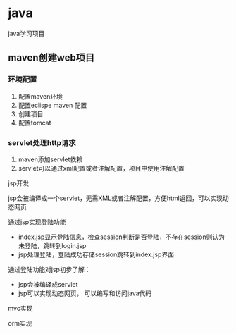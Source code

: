 # java

java学习项目

## maven创建web项目

### 环境配置

1. 配置maven环境
2. 配置eclispe maven 配置
3. 创建项目
4. 配置tomcat

### servlet处理http请求

1. maven添加servlet依赖
2. servlet可以通过xml配置或者注解配置，项目中使用注解配置

jsp开发

jsp会被编译成一个servlet，无需XML或者注解配置，方便html返回，可以实现动态网页

通过jsp实现登陆功能

- index.jsp显示登陆信息，检查session判断是否登陆，不存在session则认为未登陆，跳转到login.jsp
- jsp处理登陆，登陆成功存储session跳转到index.jsp界面

通过登陆功能对jsp初步了解：

- jsp会被编译成servlet
- jsp可以实现动态网页， 可以编写和访问java代码

mvc实现

orm实现
